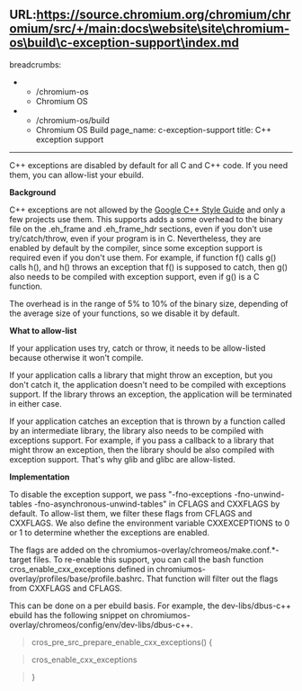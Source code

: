 URL:https://source.chromium.org/chromium/chromium/src/+/main:docs\website\site\chromium-os\build\c-exception-support\index.md
---
breadcrumbs:
- - /chromium-os
  - Chromium OS
- - /chromium-os/build
  - Chromium OS Build
page_name: c-exception-support
title: C++ exception support
---

C++ exceptions are disabled by default for all C and C++ code. If you need them,
you can allow-list your ebuild.

**Background**

C++ exceptions are not allowed by the [Google C++ Style
Guide](http://google-styleguide.googlecode.com/svn/trunk/cppguide.xml) and only
a few projects use them. This supports adds a some overhead to the binary file
on the .eh_frame and .eh_frame_hdr sections, even if you don't use
try/catch/throw, even if your program is in C. Nevertheless, they are enabled by
default by the compiler, since some exception support is required even if you
don't use them. For example, if function f() calls g() calls h(), and h() throws
an exception that f() is supposed to catch, then g() also needs to be compiled
with exception support, even if g() is a C function.

The overhead is in the range of 5% to 10% of the binary size, depending of the
average size of your functions, so we disable it by default.

**What to allow-list**

If your application uses try, catch or throw, it needs to be allow-listed
because otherwise it won't compile.

If your application calls a library that might throw an exception, but you don't
catch it, the application doesn't need to be compiled with exceptions support.
If the library throws an exception, the application will be terminated in either
case.

If your application catches an exception that is thrown by a function called by
an intermediate library, the library also needs to be compiled with exceptions
support. For example, if you pass a callback to a library that might throw an
exception, then the library should be also compiled with exception support.
That's why glib and glibc are allow-listed.

**Implementation**

To disable the exception support, we pass "-fno-exceptions -fno-unwind-tables
-fno-asynchronous-unwind-tables" in CFLAGS and CXXFLAGS by default. To
allow-list them, we filter these flags from CFLAGS and CXXFLAGS. We also define
the environment variable CXXEXCEPTIONS to 0 or 1 to determine whether the
exceptions are enabled.

The flags are added on the chromiumos-overlay/chromeos/make.conf.\*-target
files. To re-enable this support, you can call the bash function
cros_enable_cxx_exceptions defined in
chromiumos-overlay/profiles/base/profile.bashrc. That function will filter out
the flags from CXXFLAGS and CFLAGS.

This can be done on a per ebuild basis. For example, the dev-libs/dbus-c++
ebuild has the following snippet on
chromiumos-overlay/chromeos/config/env/dev-libs/dbus-c++.

> cros_pre_src_prepare_enable_cxx_exceptions() {

> cros_enable_cxx_exceptions

> }
